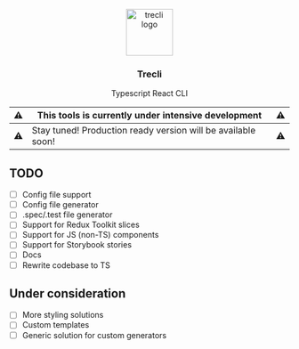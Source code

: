 <p align="center">
    <img alt="trecli logo" src="https://user-images.githubusercontent.com/3486023/78069677-c544ce00-739a-11ea-9cd3-8896dfecd6ee.png" width="84px" height="84px">
</p>

<h3 align="center">
  Trecli
</h3>

<p align="center">
  Typescript React CLI
</p>

| :warning: | This tools is currently under intensive development          | :warning: |
| --------- | ------------------------------------------------------------ | --------- |
| :warning: | Stay tuned! Production ready version will be available soon! | :warning: |

## TODO

- [ ] Config file support
- [ ] Config file generator
- [ ] .spec/.test file generator
- [ ] Support for Redux Toolkit slices
- [ ] Support for JS (non-TS) components
- [ ] Support for Storybook stories
- [ ] Docs
- [ ] Rewrite codebase to TS

## Under consideration

- [ ] More styling solutions
- [ ] Custom templates
- [ ] Generic solution for custom generators
